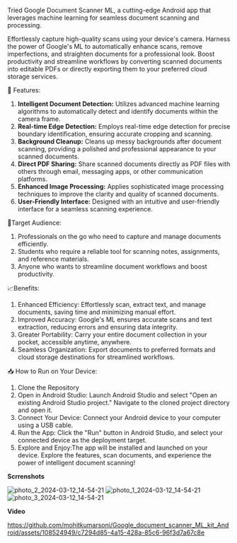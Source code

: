 Tried Google Document Scanner ML, a cutting-edge Android app that leverages machine learning for seamless document scanning and processing.

Effortlessly capture high-quality scans using your device's camera.
Harness the power of Google's ML to automatically enhance scans, remove imperfections, and straighten documents for a professional look.
Boost productivity and streamline workflows by converting scanned documents into editable PDFs or directly exporting them to your preferred cloud storage services.

🚀 Features:
1. **Intelligent Document Detection:** Utilizes advanced machine learning algorithms to automatically detect and identify documents within the camera frame.
2. **Real-time Edge Detection:** Employs real-time edge detection for precise boundary identification, ensuring accurate cropping and scanning.
3. **Background Cleanup:** Cleans up messy backgrounds after document scanning, providing a polished and professional appearance to your scanned documents.
4. **Direct PDF Sharing:** Share scanned documents directly as PDF files with others through email, messaging apps, or other communication platforms.
5. **Enhanced Image Processing:** Applies sophisticated image processing techniques to improve the clarity and quality of scanned documents.
6. **User-Friendly Interface:** Designed with an intuitive and user-friendly interface for a seamless scanning experience.

🎯Target Audience:

1. Professionals on the go who need to capture and manage documents efficiently.
2. Students who require a reliable tool for scanning notes, assignments, and reference materials.
3. Anyone who wants to streamline document workflows and boost productivity.

📈Benefits:

1. Enhanced Efficiency: Effortlessly scan, extract text, and manage documents, saving time and minimizing manual effort.
2. Improved Accuracy: Google's ML ensures accurate scans and text extraction, reducing errors and ensuring data integrity.
3. Greater Portability: Carry your entire document collection in your pocket, accessible anytime, anywhere.
4. Seamless Organization: Export documents to preferred formats and cloud storage destinations for streamlined workflows.

📥 How to Run on Your Device:
1. Clone the Repository
2. Open in Android Studio: Launch Android Studio and select "Open an existing Android Studio project." Navigate to the cloned project directory and open it.
3. Connect Your Device: Connect your Android device to your computer using a USB cable.
4. Run the App: Click the "Run" button in Android Studio, and select your connected device as the deployment target.
5. Explore and Enjoy:The app will be installed and launched on your device. Explore the features, scan documents, and experience the power of intelligent document scanning!

**Scrrenshots**

![photo_2_2024-03-12_14-54-21](https://github.com/mohitkumarsoni/Google_document_scanner_ML_kit_Android/assets/108524949/5146373b-3fb9-432b-ab6b-097d8babd842)
![photo_1_2024-03-12_14-54-21](https://github.com/mohitkumarsoni/Google_document_scanner_ML_kit_Android/assets/108524949/fe4cdee1-33f8-46f9-b2bf-6013a21f6edd)
![photo_3_2024-03-12_14-54-21](https://github.com/mohitkumarsoni/Google_document_scanner_ML_kit_Android/assets/108524949/46e15464-b124-4e8b-9423-6f8328eefa98)

**Video**

https://github.com/mohitkumarsoni/Google_document_scanner_ML_kit_Android/assets/108524949/c7294d85-4a15-428a-85c6-96f3d7a67c8e


